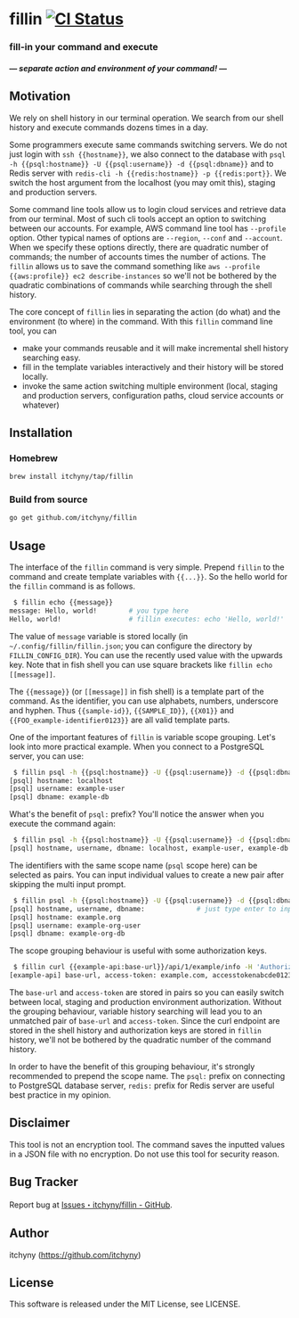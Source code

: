 # fillin [![CI Status](https://github.com/itchyny/fillin/workflows/CI/badge.svg)](https://github.com/itchyny/fillin/actions)
### fill-in your command and execute
#### ― _separate action and environment of your command!_ ―

## Motivation
We rely on shell history in our terminal operation.
We search from our shell history and execute commands dozens times in a day.

Some programmers execute same commands switching servers.
We do not just login with `ssh {{hostname}}`, we also connect to the database with `psql -h {{psql:hostname}} -U {{psql:username}} -d {{psql:dbname}}` and to Redis server with `redis-cli -h {{redis:hostname}} -p {{redis:port}}`.
We switch the host argument from the localhost (you may omit this), staging and production servers.

Some command line tools allow us to login cloud services and retrieve data from our terminal.
Most of such cli tools accept an option to switching between our accounts.
For example, AWS command line tool has `--profile` option.
Other typical names of options are `--region`, `--conf` and `--account`.
When we specify these options directly, there are quadratic number of commands; the number of accounts times the number of actions.
The `fillin` allows us to save the command something like `aws --profile {{aws:profile}} ec2 describe-instances` so we'll not be bothered by the quadratic combinations of commands while searching through the shell history.

The core concept of `fillin` lies in separating the action (do what) and the environment (to where) in the command.
With this `fillin` command line tool, you can

- make your commands reusable and it will make incremental shell history searching easy.
- fill in the template variables interactively and their history will be stored locally.
- invoke the same action switching multiple environment (local, staging and production servers, configuration paths, cloud service accounts or whatever)

## Installation
### Homebrew
```sh
brew install itchyny/tap/fillin
```

### Build from source
```sh
go get github.com/itchyny/fillin
```

## Usage
The interface of the `fillin` command is very simple.
Prepend `fillin` to the command and create template variables with `{{...}}`.
So the hello world for the `fillin` command is as follows.
```sh
 $ fillin echo {{message}}
message: Hello, world!        # you type here
Hello, world!                 # fillin executes: echo 'Hello, world!'
```
The value of `message` variable is stored locally (in `~/.config/fillin/fillin.json`; you can configure the directory by `FILLIN_CONFIG_DIR`).
You can use the recently used value with the upwards key.
Note that in fish shell you can use square brackets like `fillin echo [[message]]`.

The `{{message}}` (or `[[message]]` in fish shell) is a template part of the command.
As the identifier, you can use alphabets, numbers, underscore and hyphen.
Thus `{{sample-id}}`, `{{SAMPLE_ID}}`, `{{X01}}` and `{{FOO_example-identifier0123}}` are all valid template parts.

One of the important features of `fillin` is variable scope grouping.
Let's look into more practical example.
When you connect to a PostgreSQL server, you can use:
```sh
 $ fillin psql -h {{psql:hostname}} -U {{psql:username}} -d {{psql:dbname}}
[psql] hostname: localhost
[psql] username: example-user
[psql] dbname: example-db
```
What's the benefit of `psql:` prefix?
You'll notice the answer when you execute the command again:
```sh
 $ fillin psql -h {{psql:hostname}} -U {{psql:username}} -d {{psql:dbname}}
[psql] hostname, username, dbname: localhost, example-user, example-db   # you can select the most recently used entry with the upwards key
```
The identifiers with the same scope name (`psql` scope here) can be selected as pairs.
You can input individual values to create a new pair after skipping the multi input prompt.
```sh
 $ fillin psql -h {{psql:hostname}} -U {{psql:username}} -d {{psql:dbname}}
[psql] hostname, username, dbname:             # just type enter to input values for each identifiers
[psql] hostname: example.org
[psql] username: example-org-user
[psql] dbname: example-org-db
```

The scope grouping behaviour is useful with some authorization keys.
```sh
 $ fillin curl {{example-api:base-url}}/api/1/example/info -H 'Authorization: Bearer {{example-api:access-token}}'
[example-api] base-url, access-token: example.com, accesstokenabcde012345
```
The `base-url` and `access-token` are stored in pairs so you can easily switch between local, staging and production environment authorization.
Without the grouping behaviour, variable history searching will lead you to an unmatched pair of `base-url` and `access-token`.
Since the curl endpoint are stored in the shell history and authorization keys are stored in `fillin` history, we'll not be bothered by the quadratic number of the command history.

In order to have the benefit of this grouping behaviour, it's strongly recommended to prepend the scope name.
The `psql:` prefix on connecting to PostgreSQL database server, `redis:` prefix for Redis server are useful best practice in my opinion.

## Disclaimer
This tool is not an encryption tool.
The command saves the inputted values in a JSON file with no encryption.
Do not use this tool for security reason.

## Bug Tracker
Report bug at [Issues・itchyny/fillin - GitHub](https://github.com/itchyny/fillin/issues).

## Author
itchyny (https://github.com/itchyny)

## License
This software is released under the MIT License, see LICENSE.
